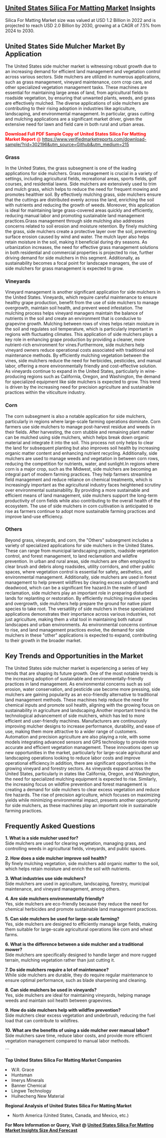 <h2><a href="https://www.verifiedmarketreports.com/download-sample/?rid=302196&amp;utm_source=Github&amp;utm_medium=215" target="_blank">United States Silica For Matting Market</a> Insights</h2><p>Silica For Matting Market size was valued at USD 1.2 Billion in 2022 and is projected to reach USD 2.0 Billion by 2030, growing at a CAGR of 7.5% from 2024 to 2030.</p><p><h2>United States Side Mulcher Market By Application</h2><p>The United States side mulcher market is witnessing robust growth due to an increasing demand for efficient land management and vegetation control across various sectors. Side mulchers are utilized in numerous applications, such as grass management, vineyard maintenance, corn crop care, and other specialized vegetation management tasks. These machines are essential for maintaining large areas of land, from agricultural fields to roadside vegetation, by ensuring that unwanted plants, weeds, and grass are effectively mulched. The diverse applications of side mulchers are contributing to their rising adoption in industries like agriculture, landscaping, and environmental management. In particular, grass cutting and mulching applications are a significant market driver, given the extensive need for lawn and field care in both rural and urban areas.<p><span class=""><span style="color: #ff0000;"><strong>Download Full PDF Sample Copy of United States Silica For Matting Market Report</strong> @ </span><a href="https://www.verifiedmarketreports.com/download-sample/?rid=302196&amp;utm_source=Github&amp;utm_medium=215" target="_blank">https://www.verifiedmarketreports.com/download-sample/?rid=302196&amp;utm_source=Github&amp;utm_medium=215</a></span></p></p><h3>Grass</h3><p>In the United States, the grass subsegment is one of the leading applications for side mulchers. Grass management is crucial in a variety of settings, including agricultural fields, recreational areas, sports fields, golf courses, and residential lawns. Side mulchers are extensively used to trim and mulch grass, which helps to reduce the need for frequent mowing and promotes healthier soil. By effectively mulching grass, side mulchers ensure that the cuttings are distributed evenly across the land, enriching the soil with nutrients and reducing the growth of weeds. Moreover, this application is ideal for maintaining large grass-covered areas quickly and efficiently, reducing manual labor and promoting sustainable land management practices.Grass management through side mulching also addresses concerns related to soil erosion and moisture retention. By finely mulching the grass, side mulchers create a protective layer over the soil, preventing surface erosion caused by wind and water. The mulch layer also helps retain moisture in the soil, making it beneficial during dry seasons. As urbanization increases, the need for effective grass management solutions in both residential and commercial properties is projected to rise, further driving demand for side mulchers in this segment. Additionally, as sustainability becomes a focal point for landscape managers, the use of side mulchers for grass management is expected to grow.<h3>Vineyards</h3><p>Vineyard management is another significant application for side mulchers in the United States. Vineyards, which require careful maintenance to ensure healthy grape production, benefit from the use of side mulchers to manage overgrowth, maintain soil health, and prevent weed infestation. The mulching process helps vineyard managers maintain the balance of nutrients in the soil and create an environment that is conducive to grapevine growth. Mulching between rows of vines helps retain moisture in the soil and regulates soil temperature, which is particularly important in regions with fluctuating climates. This application of side mulchers plays a key role in enhancing grape production by providing a cleaner, more nutrient-rich environment for vines.Furthermore, side mulchers help vineyard owners reduce operational costs associated with traditional soil maintenance methods. By efficiently mulching vegetation between the vines, side mulchers reduce the need for herbicides, pesticides, and manual labor, offering a more environmentally friendly and cost-effective solution. As vineyards continue to expand in the United States, particularly in wine-producing regions such as California, Oregon, and Washington, the demand for specialized equipment like side mulchers is expected to grow. This trend is driven by the increasing need for precision agriculture and sustainable practices within the viticulture industry.<h3>Corn</h3><p>The corn subsegment is also a notable application for side mulchers, particularly in regions where large-scale farming operations dominate. Corn farmers use side mulchers to manage post-harvest residue and weeds in their fields. After harvesting, the corn stubble and remaining plant matter can be mulched using side mulchers, which helps break down organic material and integrate it into the soil. This process not only helps to clear the land for subsequent planting but also improves soil health by increasing organic matter content and enhancing nutrient recycling. Additionally, side mulchers are used to manage weeds and vegetation in between corn rows, reducing the competition for nutrients, water, and sunlight.In regions where corn is a major crop, such as the Midwest, side mulchers are becoming an integral part of modern farming practices. They help farmers streamline field management and reduce reliance on chemical treatments, which is increasingly important as the agricultural industry faces heightened scrutiny over environmental sustainability. By providing a more sustainable and efficient means of land management, side mulchers support the long-term productivity of corn fields while also contributing to the overall health of the ecosystem. The use of side mulchers in corn cultivation is anticipated to rise as farmers continue to adopt more sustainable farming practices and improve land-use efficiency.<h3>Others</h3><p>Beyond grass, vineyards, and corn, the "Others" subsegment includes a variety of specialized applications for side mulchers in the United States. These can range from municipal landscaping projects, roadside vegetation control, and forest management, to land reclamation and wildfire prevention. In urban and rural areas, side mulchers are often employed to clear brush and debris along roadsides, utility corridors, and other public spaces, where vegetation control is essential for safety, aesthetics, and environmental management. Additionally, side mulchers are used in forest management to help prevent wildfires by clearing excess undergrowth and deadwood, which can be a significant fire hazard.In the realm of land reclamation, side mulchers play an important role in preparing disturbed lands for replanting or restoration. By efficiently mulching invasive species and overgrowth, side mulchers help prepare the ground for native plant species to take root. The versatility of side mulchers in these specialized applications demonstrates their importance across various industries, not just agriculture, making them a vital tool in maintaining both natural landscapes and urban environments. As environmental concerns continue to rise, and land management practices evolve, the demand for side mulchers in these "other" applications is expected to expand, contributing to their growth in the broader market.<h2>Key Trends and Opportunities in the Market</h2><p>The United States side mulcher market is experiencing a series of key trends that are shaping its future growth. One of the most notable trends is the increasing adoption of sustainable and environmentally-friendly practices in land management. As environmental concerns such as soil erosion, water conservation, and pesticide use become more pressing, side mulchers are gaining popularity as an eco-friendly alternative to traditional land management methods. These machines help reduce the need for chemical inputs and promote soil health, aligning with the growing focus on sustainability in agriculture and landscaping.Another important trend is the technological advancement of side mulchers, which has led to more efficient and user-friendly machines. Manufacturers are continuously improving mulcher designs to increase performance, durability, and ease of use, making them more attractive to a wider range of customers. Automation and precision agriculture are also playing a role, with some models integrating advanced sensors and GPS technology to provide more accurate and efficient vegetation management. These innovations open up new opportunities in the market, particularly for large-scale agricultural and landscaping operations looking to reduce labor costs and improve operational efficiency.In addition, there are significant opportunities in the growing vineyard and forestry sectors. As vineyards expand across the United States, particularly in states like California, Oregon, and Washington, the need for specialized mulching equipment is expected to rise. Similarly, the increasing focus on wildfire prevention and forest management is creating a demand for side mulchers to clear excess vegetation and reduce fire hazards. The rise of precision agriculture, which focuses on maximizing yields while minimizing environmental impact, presents another opportunity for side mulchers, as these machines play an important role in sustainable farming practices.<h2>Frequently Asked Questions</h2><p><b>1. What is a side mulcher used for?</b><br>Side mulchers are used for clearing vegetation, managing grass, and controlling weeds in agricultural fields, vineyards, and public spaces.</p><p><b>2. How does a side mulcher improve soil health?</b><br>By finely mulching vegetation, side mulchers add organic matter to the soil, which helps retain moisture and enrich the soil with nutrients.</p><p><b>3. What industries use side mulchers?</b><br>Side mulchers are used in agriculture, landscaping, forestry, municipal maintenance, and vineyard management, among others.</p><p><b>4. Are side mulchers environmentally friendly?</b><br>Yes, side mulchers are eco-friendly because they reduce the need for chemical herbicides and promote sustainable land management practices.</p><p><b>5. Can side mulchers be used for large-scale farming?</b><br>Yes, side mulchers are designed to efficiently manage large fields, making them suitable for large-scale agricultural operations like corn and wheat farms.</p><p><b>6. What is the difference between a side mulcher and a traditional mower?</b><br>Side mulchers are specifically designed to handle larger and more rugged terrain, mulching vegetation rather than just cutting it.</p><p><b>7. Do side mulchers require a lot of maintenance?</b><br>While side mulchers are durable, they do require regular maintenance to ensure optimal performance, such as blade sharpening and cleaning.</p><p><b>8. Can side mulchers be used in vineyards?</b><br>Yes, side mulchers are ideal for maintaining vineyards, helping manage weeds and maintain soil health between grapevines.</p><p><b>9. How do side mulchers help with wildfire prevention?</b><br>Side mulchers clear excess vegetation and underbrush, reducing the fuel load that can contribute to wildfires.</p><p><b>10. What are the benefits of using a side mulcher over manual labor?</b><br>Side mulchers save time, reduce labor costs, and provide more efficient vegetation management compared to manual labor methods.</p>```</p><p><strong>Top United States Silica For Matting Market Companies</strong></p><div data-test-id=""><p><li>W.R. Grace</li><li> Huntsman</li><li> Imerys Minerals</li><li> Banner Chemical</li><li> Lingwe Technology</li><li> Huihecheng New Material</li></p><div><strong>Regional Analysis of&nbsp;United States Silica For Matting Market</strong></div><ul><li dir="ltr"><p dir="ltr">North America&nbsp;(United States, Canada, and Mexico, etc.)</p></li></ul><p><strong>For More Information or Query, Visit @&nbsp;</strong><strong><a href="https://www.verifiedmarketreports.com/product/silica-for-matting-market/?utm_source=Github&amp;utm_medium=215" target="_blank">United States Silica For Matting Market Insights Size And Forecast</a></strong></p></div>
